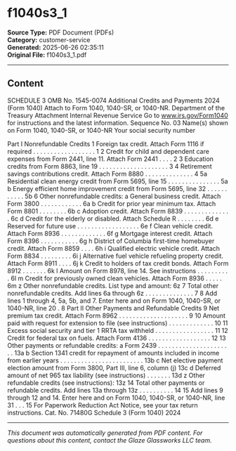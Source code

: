 ﻿# f1040s3_1

**Source Type:** PDF Document (PDFs)  
**Category:** customer-service  
**Generated:** 2025-06-26 02:35:11  
**Original File:** f1040s3_1.pdf

---

## Content

SCHEDULE 3                                                                                                                      OMB No. 1545-0074
                                           Additional Credits and Payments
                                                                                                                                 2024
(Form 1040)
                                               Attach to Form 1040, 1040-SR, or 1040-NR.
Department of the Treasury                                                                                                      Attachment
Internal Revenue Service          Go to www.irs.gov/Form1040 for instructions and the latest information.                       Sequence No. 03
Name(s) shown on Form 1040, 1040-SR, or 1040-NR                                                                 Your social security number


  Part I       Nonrefundable Credits
  1   Foreign tax credit. Attach Form 1116 if required . . . . . . . . . . . . . . . . .                             .      1
  2   Credit for child and dependent care expenses from Form 2441, line 11. Attach Form 2441 . . .                   .      2
  3   Education credits from Form 8863, line 19 . . . . . . . . . . . . . . . . . . .                                .      3
  4   Retirement savings contributions credit. Attach Form 8880 . . . . . . . . . . . . .                            .      4
  5a Residential clean energy credit from Form 5695, line 15 . . . . . . . . . . . . . .                             .     5a
    b Energy efficient home improvement credit from Form 5695, line 32       . . . . . . . . . .                     .     5b
  6   Other nonrefundable credits:
    a General business credit. Attach Form 3800 . . . . . . . . . . . .               6a
    b Credit for prior year minimum tax. Attach Form 8801 . . . . . . . .             6b
    c Adoption credit. Attach Form 8839 . . . . . . . . . . . . . .                   6c
    d Credit for the elderly or disabled. Attach Schedule R      . . . . . . . .      6d
    e Reserved for future use . . . . . . . . . . . . . . . . . .                     6e
    f Clean vehicle credit. Attach Form 8936 . . . . . . . . . . . . .                 6f
    g Mortgage interest credit. Attach Form 8396 . . . . . . . . . . .                6g
    h District of Columbia first-time homebuyer credit. Attach Form 8859 . . . .      6h
    i Qualified electric vehicle credit. Attach Form 8834 . . . . . . . . .            6i
    j Alternative fuel vehicle refueling property credit. Attach Form 8911 . . . .     6j
    k Credit to holders of tax credit bonds. Attach Form 8912 . . . . . . .           6k
    l Amount on Form 8978, line 14. See instructions . . . . . . . . . .               6l
    m Credit for previously owned clean vehicles. Attach Form 8936 . . . . .          6m
    z Other nonrefundable credits. List type and amount:
                                                                                      6z
  7   Total other nonrefundable credits. Add lines 6a through 6z . . . . . . . . . . . . .                           .     7
  8   Add lines 1 through 4, 5a, 5b, and 7. Enter here and on Form 1040, 1040-SR, or 1040-NR, line 20                .     8
  Part II      Other Payments and Refundable Credits
  9   Net premium tax credit. Attach Form 8962 . . . . . . . . . . . . . . . . .                            .    .   .      9
 10   Amount paid with request for extension to file (see instructions) . . . . . . . . . .                 .    .   .     10
 11   Excess social security and tier 1 RRTA tax withheld . . . . . . . . . . . . . .                       .    .   .     11
 12   Credit for federal tax on fuels. Attach Form 4136 . . . . . . . . . . . . . . .                       .    .   .     12
 13   Other payments or refundable credits:
    a Form 2439 . . . . . . . . . . . . . . . . . . . . . .                             13a
    b Section 1341 credit for repayment of amounts included in income from earlier
      years . . . . . . . . . . . . . . . . . . . . . . . .                             13b
    c Net elective payment election amount from Form 3800, Part III, line 6, column (j) 13c
    d Deferred amount of net 965 tax liability (see instructions) . . . . . . .         13d
    z Other refundable credits (see instructions):
                                                                                        13z
 14   Total other payments or refundable credits. Add lines 13a through 13z      . . . . . . .              .    .   .     14
 15   Add lines 9 through 12 and 14. Enter here and on Form 1040, 1040-SR, or 1040-NR, line 31              .    .   .     15
For Paperwork Reduction Act Notice, see your tax return instructions.               Cat. No. 71480G                      Schedule 3 (Form 1040) 2024

---

*This document was automatically generated from PDF content. For questions about this content, contact the Glaze Glassworks LLC team.*

